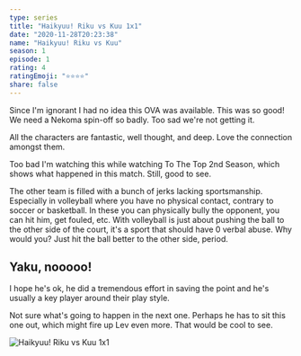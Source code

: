 ```yaml
---
type: series
title: "Haikyuu! Riku vs Kuu 1x1"
date: "2020-11-28T20:23:38"
name: "Haikyuu! Riku vs Kuu"
season: 1
episode: 1
rating: 4
ratingEmoji: "⭐️⭐️⭐️⭐️"
share: false
---
```


Since I'm ignorant I had no idea this OVA was available. This was so good! We need a Nekoma spin-off so badly. Too sad we're not getting it.

All the characters are fantastic, well thought, and deep. Love the connection amongst them.

Too bad I'm watching this while watching To The Top 2nd Season, which shows what happened in this match. Still, good to see.

The other team is filled with a bunch of jerks lacking sportsmanship. Especially in volleyball where you have no physical contact, contrary to soccer or basketball. In these you can physically bully the opponent, you can hit him, get fouled, etc. With volleyball is just about pushing the ball to the other side of the court, it's a sport that should have 0 verbal abuse. Why would you? Just hit the ball better to the other side, period.

## Yaku, nooooo!

I hope he's ok, he did a tremendous effort in saving the point and he's usually a key player around their play style.

Not sure what's going to happen in the next one. Perhaps he has to sit this one out, which might fire up Lev even more. That would be cool to see.

![Haikyuu! Riku vs Kuu 1x1](https://cldup.com/qhncVIQ5YA.png)
